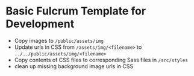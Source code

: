# Basic Fulcrum Template for Development

- Copy images to `/public/assets/img`
- Update urls in CSS from `/assets/img/<filename>` to `../../public/assets/img/<filename>`
- Copy contents of CSS files to corresponding Sass files in `/src/styles`
- clean up missing background image urls in CSS
